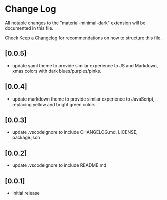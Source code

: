 # Change Log

All notable changes to the "material-minimal-dark" extension will be documented in this file.

Check [Keep a Changelog](http://keepachangelog.com/) for recommendations on how to structure this file.

## [0.0.5]

- update yaml theme to provide similar experience to JS and Markdown, xmas colors with dark blues/purples/pinks.

## [0.0.4]

- update markdown theme to provide similar experience to JavaScript, replacing yellow and bright green colors.

## [0.0.3]

- update .vscodeignore to include CHANGELOG.md, LICENSE, package.json

## [0.0.2]

- update .vscodeignore to include README.md

## [0.0.1]

- Initial release
